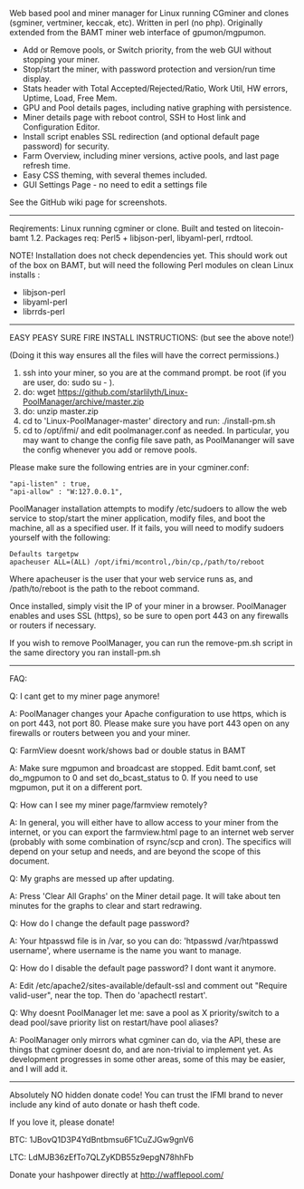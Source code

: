 Web based pool and miner manager for Linux running CGminer and clones (sgminer, vertminer, keccak, etc). Written in perl (no php). 
Originally extended from the BAMT miner web interface of gpumon/mgpumon.

* Add or Remove pools, or Switch priority, from the web GUI without stopping your miner.
* Stop/start the miner, with password protection and version/run time display.
* Stats header with Total Accepted/Rejected/Ratio, Work Util, HW errors, Uptime, Load, Free Mem.
* GPU and Pool details pages, including native graphing with persistence. 
* Miner details page with reboot control, SSH to Host link and Configuration Editor.
* Install script enables SSL redirection (and optional default page password) for security.
* Farm Overview, including miner versions, active pools, and last page refresh time.
* Easy CSS theming, with several themes included. 
* GUI Settings Page - no need to edit a settings file

See the GitHub wiki page for screenshots.

-----

Reqirements: Linux running cgminer or clone. Built and tested on litecoin-bamt 1.2. 
Packages req: Perl5 + libjson-perl, libyaml-perl, rrdtool. 

NOTE! Installation does not check dependencies yet. This should work out of the box on BAMT, but will need the following Perl modules on clean Linux installs : 

* libjson-perl
* libyaml-perl 
* librrds-perl

------

EASY PEASY SURE FIRE INSTALL INSTRUCTIONS: (but see the above note!)

(Doing it this way ensures all the files will have the correct permissions.)

1. ssh into your miner, so you are at the command prompt. be root (if you are user, do: sudo su - ).
1. do: wget https://github.com/starlilyth/Linux-PoolManager/archive/master.zip
1. do: unzip master.zip
1. cd to 'Linux-PoolManager-master' directory and run: ./install-pm.sh
1. cd to /opt/ifmi/ and edit poolmanager.conf as needed. In particular, you may want to change the config file save path, as PoolMananger will save the config whenever you add or remove pools. 

Please make sure the following entries are in your cgminer.conf:

    "api-listen" : true,
    "api-allow" : "W:127.0.0.1",


PoolManager installation attempts to modify /etc/sudoers to allow the web service to stop/start the miner application, modify files, and boot the machine, all as a specified user. If it fails, you will need to modify sudoers yourself with the following: 

    Defaults targetpw  
    apacheuser ALL=(ALL) /opt/ifmi/mcontrol,/bin/cp,/path/to/reboot

Where apacheuser is the user that your web service runs as, and /path/to/reboot is the path to the reboot command. 

Once installed, simply visit the IP of your miner in a browser. PoolManager enables and uses SSL (https), so be sure to open port 443 on any firewalls or routers if necessary. 

If you wish to remove PoolManager, you can run the remove-pm.sh script in the same directory you ran install-pm.sh

-----

FAQ: 

Q: I cant get to my miner page anymore! 

A: PoolManager changes your Apache configuration to use https, which is on port 443, not port 80. Please make sure you have port 443 open on any firewalls or routers between you and your miner. 

Q: FarmView doesnt work/shows bad or double status in BAMT

A: Make sure mgpumon and broadcast are stopped. Edit bamt.conf, set do_mgpumon to 0 and set do_bcast_status to 0. If you need to use mgpumon, put it on a different port. 

Q: How can I see my miner page/farmview remotely?

A: In general, you will either have to allow access to your miner from the internet, or you can export the farmview.html page to an internet web server (probably with some combination of rsync/scp and cron). The specifics will depend on your setup and needs, and are beyond the scope of this document. 

Q: My graphs are messed up after updating. 

A: Press 'Clear All Graphs' on the Miner detail page. It will take about ten minutes for the graphs to clear and start redrawing. 

Q: How do I change the default page password? 

A: Your htpasswd file is in /var, so you can do: 'htpasswd /var/htpasswd username', where username is the name you want to manage. 

Q: How do I disable the default page password? I dont want it anymore.  

A: Edit /etc/apache2/sites-available/default-ssl and comment out "Require valid-user", near the top. Then do 'apachectl restart'. 

Q: Why doesnt PoolManager let me: save a pool as X priority/switch to a dead pool/save priority list on restart/have pool aliases?

A: PoolManager only mirrors what cgminer can do, via the API, these are things that cgminer doesnt do, and are non-trivial to implement yet. As development progresses in some other areas, some of this may be easier, and I will add it. 

-----

Absolutely NO hidden donate code! 
You can trust the IFMI brand to never include any kind of auto donate or hash theft code.

If you love it, please donate!

BTC: 1JBovQ1D3P4YdBntbmsu6F1CuZJGw9gnV6

LTC: LdMJB36zEfTo7QLZyKDB55z9epgN78hhFb

Donate your hashpower directly at http://wafflepool.com/
